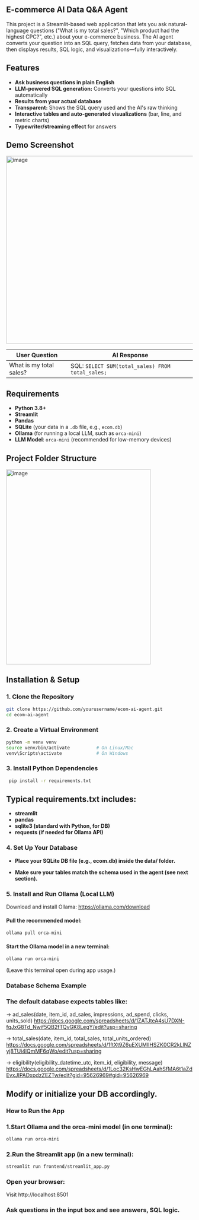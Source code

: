 
## E-commerce AI Data Q&A Agent

This project is a Streamlit-based web application that lets you ask natural-language questions ("What is my total sales?", "Which product had the highest CPC?", etc.) about your e-commerce business. The AI agent converts your question into an SQL query, fetches data from your database, then displays results, SQL logic, and visualizations—fully interactively.

## Features

- **Ask business questions in plain English**
- **LLM-powered SQL generation:** Converts your questions into SQL automatically
- **Results from your actual database**  
- **Transparent:** Shows the SQL query used and the AI's raw thinking
- **Interactive tables and auto-generated visualizations** (bar, line, and metric charts)
- **Typewriter/streaming effect** for answers

## Demo Screenshot
<img width="635" height="506" alt="image" src="https://github.com/user-attachments/assets/27570d7f-5e9a-440d-8a1f-3b2caaab3fd1" />

| User Question | AI Response |
|---------------|-------------|
| What is my total sales? | SQL: `SELECT SUM(total_sales) FROM total_sales;` |

## Requirements

- **Python 3.8+**
- **Streamlit**
- **Pandas**
- **SQLite** (your data in a `.db` file, e.g., `ecom.db`)
- **Ollama** (for running a local LLM, such as `orca-mini`)
- **LLM Model**: `orca-mini` (recommended for low-memory devices)

## Project Folder Structure
<img width="390" height="526" alt="image" src="https://github.com/user-attachments/assets/91f0f193-cfe6-472c-84d7-4fd8998848a3" />


## Installation & Setup

### 1. Clone the Repository

```bash
git clone https://github.com/yourusername/ecom-ai-agent.git
cd ecom-ai-agent
```
### 2. Create a Virtual Environment
```bash
python -m venv venv
source venv/bin/activate          # On Linux/Mac
venv\Scripts\activate             # On Windows
```
### 3. Install Python Dependencies
```bash
 pip install -r requirements.txt
```
## Typical requirements.txt includes:

- **streamlit**
- **pandas**
- **sqlite3 (standard with Python, for DB)**
- **requests (if needed for Ollama API)**

### 4. Set Up Your Database
- **Place your SQLite DB file (e.g., ecom.db) inside the data/ folder.**

- **Make sure your tables match the schema used in the agent (see next section).**

### 5. Install and Run Ollama (Local LLM)
 Download and install Ollama: https://ollama.com/download

#### Pull the recommended model:
```bash
ollama pull orca-mini
```
#### Start the Ollama model in a new terminal:
```bash
ollama run orca-mini
```
(Leave this terminal open during app usage.)

### Database Schema Example
### The default database expects tables like:

-> ad_sales(date, item_id, ad_sales, impressions, ad_spend, clicks, units_sold)
https://docs.google.com/spreadsheets/d/1ZATJteA4sU7DXN-fqJxG8Td_Nwif5QB2fTQvGK8LegY/edit?usp=sharing

-> total_sales(date, item_id, total_sales, total_units_ordered)
https://docs.google.com/spreadsheets/d/1ftXt9Z6uEXUMlIHSZK0CR2kLlNZyj8TUi4lQmMF6qWo/edit?usp=sharing

-> eligibility(eligibility_datetime_utc, item_id, eligibility, message)
https://docs.google.com/spreadsheets/d/1Loc32KsHwEGhLAahSfMA6t1aZdEvxJIPADxpdzZEZTw/edit?gid=95626969#gid=95626969

## Modify or initialize your DB accordingly.

### How to Run the App

### 1.Start Ollama and the orca-mini model (in one terminal):

```bash
ollama run orca-mini
```
### 2.Run the Streamlit app (in a new terminal):

```bash
streamlit run frontend/streamlit_app.py
```
### Open your browser:
Visit http://localhost:8501
### Ask questions in the input box and see answers, SQL logic.

